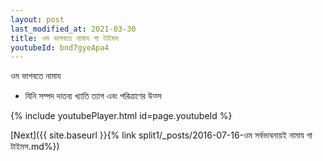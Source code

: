 ```yaml
---
layout: post
last_modified_at: 2021-03-30
title: ওম ভাগবতে নামায গা টাইমস
youtubeId: bnd7gyeApa4
---
```

 
 
 ওম ভাগবতে নামায  
 
 -  যিনি সম্পদ দাতব্য খ্যাতি ত্যাগ এবং পরিত্রাণের উত্স 
 
  
 
  
 
 
 
 
 
 


{% include youtubePlayer.html id=page.youtubeId %}
 
[Next]({{ site.baseurl }}{% link  split1/_posts/2016-07-16-ওম সর্বভাবনায়ই নামায গা টাইমস.md%})
 
